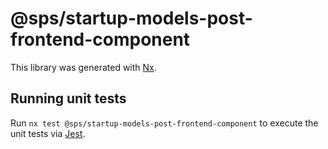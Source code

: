 # @sps/startup-models-post-frontend-component

This library was generated with [Nx](https://nx.dev).

## Running unit tests

Run `nx test @sps/startup-models-post-frontend-component` to execute the unit tests via [Jest](https://jestjs.io).
